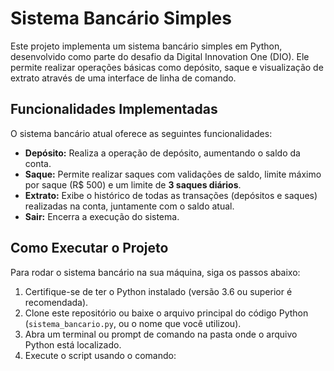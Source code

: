 # Sistema Bancário Simples

Este projeto implementa um sistema bancário simples em Python, desenvolvido como parte do desafio da Digital Innovation One (DIO). Ele permite realizar operações básicas como depósito, saque e visualização de extrato através de uma interface de linha de comando.

## Funcionalidades Implementadas

O sistema bancário atual oferece as seguintes funcionalidades:

*   **Depósito:** Realiza a operação de depósito, aumentando o saldo da conta.
*   **Saque:** Permite realizar saques com validações de saldo, limite máximo por saque (R$ 500) e um limite de **3 saques diários**.
*   **Extrato:** Exibe o histórico de todas as transações (depósitos e saques) realizadas na conta, juntamente com o saldo atual.
*   **Sair:** Encerra a execução do sistema.

## Como Executar o Projeto

Para rodar o sistema bancário na sua máquina, siga os passos abaixo:

1.  Certifique-se de ter o Python instalado (versão 3.6 ou superior é recomendada).
2.  Clone este repositório ou baixe o arquivo principal do código Python (`sistema_bancario.py`, ou o nome que você utilizou).
3.  Abra um terminal ou prompt de comando na pasta onde o arquivo Python está localizado.
4.  Execute o script usando o comando:
